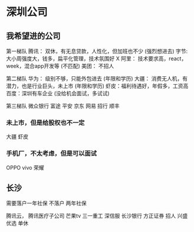 
# 深圳公司

## 我希望进的公司

第一梯队
腾讯： 双休，有无息贷款，人性化，但加班也不少 (强烈想进去)
字节: 大小周强度大，钱多，扁平化管理，技术氛围好 X
阿里： 技术要求高，react， week，混合app开发等 (不匹配)
美团： 不招人

第二梯队
华为： 级别不够，只能外包进去 (年限和学历)
大疆： 消费无人机，有潜力，也是行业巨头，未上市 (年限和学历)
虾皮：福利待遇好，年假多，工资高
百度：深圳有车企业 (没给机会面试，多试试)

第三梯队
微众银行
富途
平安
京东
网易
招行
顺丰

### 未上市，但是给股权也不一定

大疆
虾皮

### 手机厂，不太考虑，但是可以面试

OPPO
vivo
荣耀

## 长沙

需要落户一年社保
不落户 两年社保

腾讯云， 腾讯医疗子公司
芒果tv
三一重工
深信服
长沙银行
方正证券 招人
兴盛优选 单休
